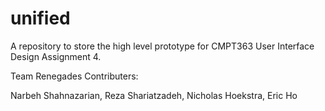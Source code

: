 unified
=======

A repository to store the high level prototype for CMPT363 User Interface Design Assignment 4.

Team Renegades Contributers:

Narbeh Shahnazarian,
Reza Shariatzadeh,
Nicholas Hoekstra,
Eric Ho